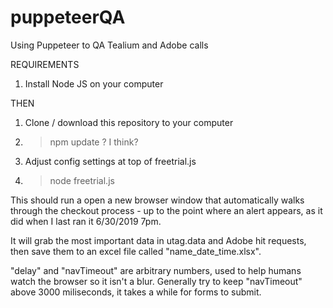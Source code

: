 # puppeteerQA
Using Puppeteer to QA Tealium and Adobe calls

REQUIREMENTS
1. Install Node JS on your computer

THEN
1. Clone / download this repository to your computer
2. > npm update ? I think?
3. Adjust config settings at top of freetrial.js
3. > node freetrial.js

This should run a open a new browser window that automatically walks through the checkout process - up to the point where an alert appears, as it did when I last ran it 6/30/2019 7pm.

It will grab the most important data in utag.data and Adobe hit requests, then save them to an excel file called "name_date_time.xlsx".

"delay" and "navTimeout" are arbitrary numbers, used to help humans watch the browser so it isn't a blur. Generally try to keep "navTimeout" above 3000 miliseconds, it takes a while for forms to submit.
